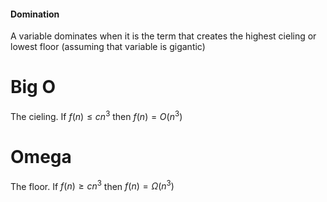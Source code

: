 
#### Domination
A variable dominates when it is the term that creates the highest cieling or lowest floor (assuming that variable is gigantic)

# Big O
The cieling.
If $f(n) \leq cn^3$ then $f(n) = O(n^3)$

# Omega
The floor.
If $f(n) \geq cn^3$ then $f(n) = \Omega(n^3)$
